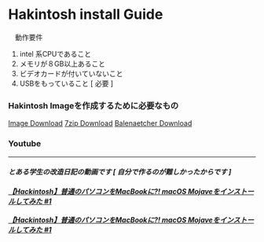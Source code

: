 # Hakintosh install Guide
　動作要件
 1. intel 系CPUであること
 2. メモリが８GB以上あること
 3. ビデオカードが付いていないこと
 4. USBをもっていること [ 必要 ]
 
 <h3>Hakintosh Imageを作成するために必要なもの</h3>
 <a href="https://download1649.mediafire.com/n8yn7ah5y6lg/n4io4v5otl4sg4v/Olarila+Mojave+2020.raw.bz2">Image Download</a>
 <a href="https://www.7-zip.org/a/7z2201-x64.exe">7zip Download</a>
 <a href="https://github.com/balena-io/etcher/releases/download/v1.7.9/balenaEtcher-Portable-1.7.9.exe?d_id=8f49ddae-ddaa-4095-8451-c2ef10e63be3&s_id=1669458658330">Balenaetcher Download</a>
 
 <h3>Youtube</h3>
 <hr>
 <h5>とある学生の改造日記の動画です [ 自分で作るのが難しかったからです ]
 <a href="https://youtu.be/n58W69M1SPk"><h4>【Hackintosh】普通のパソコンをMacBookに?! macOS Mojaveをインストールしてみた #1</h4>

【Hackintosh】普通のパソコンをMacBookに?! macOS Mojaveをインストールしてみた #1
